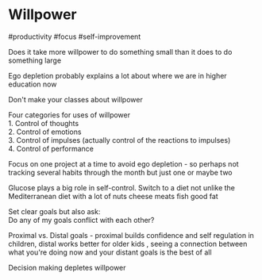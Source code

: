 # Willpower 

#productivity #focus #self-improvement

Does it take more willpower to do something small than it does to do something large  
  
Ego depletion probably explains a lot about where we are in higher education now  
  
Don't make your classes about willpower  
  
Four categories for uses of willpower  
1\. Control of thoughts  
2\. Control of emotions  
3\. Control of impulses (actually control of the reactions to impulses)  
4\. Control of performance  
  
Focus on one project at a time to avoid ego depletion - so perhaps not tracking several habits through the month but just one or maybe two  
  
Glucose plays a big role in self-control. Switch to a diet not unlike the Mediterranean diet with a lot of nuts cheese meats fish good fat  
  
Set clear goals but also ask:  
Do any of my goals conflict with each other?  
  
Proximal vs. Distal goals - proximal builds confidence and self regulation in children, distal works better for older kids , seeing a connection between what you're doing now and your distant goals is the best of all  
  
Decision making depletes willpower